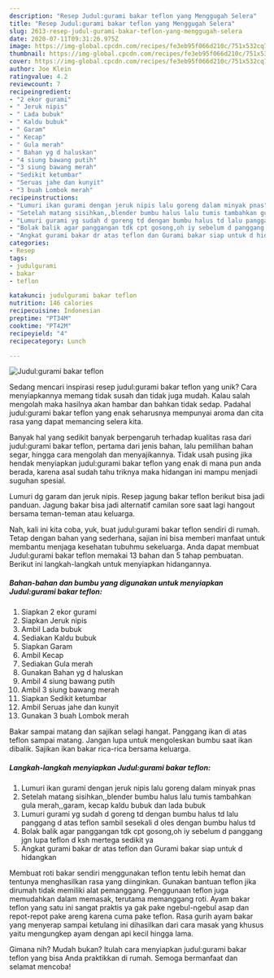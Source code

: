 ```yaml
---
description: "Resep Judul:gurami bakar teflon yang Menggugah Selera"
title: "Resep Judul:gurami bakar teflon yang Menggugah Selera"
slug: 2613-resep-judul-gurami-bakar-teflon-yang-menggugah-selera
date: 2020-07-11T09:31:26.975Z
image: https://img-global.cpcdn.com/recipes/fe3eb95f066d210c/751x532cq70/judulgurami-bakar-teflon-foto-resep-utama.jpg
thumbnail: https://img-global.cpcdn.com/recipes/fe3eb95f066d210c/751x532cq70/judulgurami-bakar-teflon-foto-resep-utama.jpg
cover: https://img-global.cpcdn.com/recipes/fe3eb95f066d210c/751x532cq70/judulgurami-bakar-teflon-foto-resep-utama.jpg
author: Joe Klein
ratingvalue: 4.2
reviewcount: 7
recipeingredient:
- "2 ekor gurami"
- " Jeruk nipis"
- " Lada bubuk"
- " Kaldu bubuk"
- " Garam"
- " Kecap"
- " Gula merah"
- " Bahan yg d haluskan"
- "4 siung bawang putih"
- "3 siung bawang merah"
- "Sedikit ketumbar"
- "Seruas jahe dan kunyit"
- "3 buah Lombok merah"
recipeinstructions:
- "Lumuri ikan gurami dengan jeruk nipis lalu goreng dalam minyak pnas"
- "Setelah matang sisihkan,,blender bumbu halus lalu tumis tambahkan gula merah,,garam, kecap kaldu bubuk dan lada bubuk"
- "Lumuri gurami yg sudah d goreng td dengan bumbu halus td lalu panggang d atas teflon sambil sesekali d oles dengan bumbu halus td"
- "Bolak balik agar panggangan tdk cpt gosong,oh iy sebelum d panggang jgn lupa teflon d ksh mertega sedikit ya"
- "Angkat gurami bakar dr atas teflon dan Gurami bakar siap untuk d hidangkan"
categories:
- Resep
tags:
- judulgurami
- bakar
- teflon

katakunci: judulgurami bakar teflon 
nutrition: 146 calories
recipecuisine: Indonesian
preptime: "PT34M"
cooktime: "PT42M"
recipeyield: "4"
recipecategory: Lunch

---
```



![Judul:gurami bakar teflon](https://img-global.cpcdn.com/recipes/fe3eb95f066d210c/751x532cq70/judulgurami-bakar-teflon-foto-resep-utama.jpg)

Sedang mencari inspirasi resep judul:gurami bakar teflon yang unik? Cara menyiapkannya memang tidak susah dan tidak juga mudah. Kalau salah mengolah maka hasilnya akan hambar dan bahkan tidak sedap. Padahal judul:gurami bakar teflon yang enak seharusnya mempunyai aroma dan cita rasa yang dapat memancing selera kita.

Banyak hal yang sedikit banyak berpengaruh terhadap kualitas rasa dari judul:gurami bakar teflon, pertama dari jenis bahan, lalu pemilihan bahan segar, hingga cara mengolah dan menyajikannya. Tidak usah pusing jika hendak menyiapkan judul:gurami bakar teflon yang enak di mana pun anda berada, karena asal sudah tahu triknya maka hidangan ini mampu menjadi suguhan spesial.

Lumuri dg garam dan jeruk nipis. Resep jagung bakar teflon berikut bisa jadi panduan. Jagung bakar bisa jadi alternatif camilan sore saat lagi hangout bersama teman-teman atau keluarga.


Nah, kali ini kita coba, yuk, buat judul:gurami bakar teflon sendiri di rumah. Tetap dengan bahan yang sederhana, sajian ini bisa memberi manfaat untuk membantu menjaga kesehatan tubuhmu sekeluarga. Anda dapat membuat Judul:gurami bakar teflon memakai 13 bahan dan 5 tahap pembuatan. Berikut ini langkah-langkah untuk menyiapkan hidangannya.

<!--inarticleads1-->

##### Bahan-bahan dan bumbu yang digunakan untuk menyiapkan Judul:gurami bakar teflon:

1. Siapkan 2 ekor gurami
1. Siapkan  Jeruk nipis
1. Ambil  Lada bubuk
1. Sediakan  Kaldu bubuk
1. Siapkan  Garam
1. Ambil  Kecap
1. Sediakan  Gula merah
1. Gunakan  Bahan yg d haluskan
1. Ambil 4 siung bawang putih
1. Ambil 3 siung bawang merah
1. Siapkan Sedikit ketumbar
1. Ambil Seruas jahe dan kunyit
1. Gunakan 3 buah Lombok merah


Bakar sampai matang dan sajikan selagi hangat. Panggang ikan di atas teflon sampai matang. Jangan lupa untuk mengoleskan bumbu saat ikan dibalik. Sajikan ikan bakar rica-rica bersama keluarga. 

<!--inarticleads2-->

##### Langkah-langkah menyiapkan Judul:gurami bakar teflon:

1. Lumuri ikan gurami dengan jeruk nipis lalu goreng dalam minyak pnas
1. Setelah matang sisihkan,,blender bumbu halus lalu tumis tambahkan gula merah,,garam, kecap kaldu bubuk dan lada bubuk
1. Lumuri gurami yg sudah d goreng td dengan bumbu halus td lalu panggang d atas teflon sambil sesekali d oles dengan bumbu halus td
1. Bolak balik agar panggangan tdk cpt gosong,oh iy sebelum d panggang jgn lupa teflon d ksh mertega sedikit ya
1. Angkat gurami bakar dr atas teflon dan Gurami bakar siap untuk d hidangkan


Membuat roti bakar sendiri menggunakan teflon tentu lebih hemat dan tentunya menghasilkan rasa yang diinginkan. Gunakan bantuan teflon jika dirumah tidak memiliki alat pemanggang. Penggunaan teflon juga memudahkan dalam memasak, terutama memanggang roti. Ayam bakar teflon yang satu ini sangat praktis ya gak pake ngebul-ngebul asap dan repot-repot pake areng karena cuma pake teflon. Rasa gurih ayam bakar yang menyerap sampai ketulang ini dihasilkan dari cara masak yang khusus yaitu mengungkep ayam dengan api kecil hingga lama. 

Gimana nih? Mudah bukan? Itulah cara menyiapkan judul:gurami bakar teflon yang bisa Anda praktikkan di rumah. Semoga bermanfaat dan selamat mencoba!
